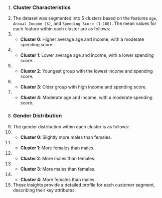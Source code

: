 1. ### Cluster Characteristics
2. The dataset was segmented into 5 clusters based on the features `Age`, `Annual Income ($)`, and `Spending Score (1-100)`. The mean values for each feature within each cluster are as follows:
3. - **Cluster 0**: Higher average age and income, with a moderate spending score.
4. - **Cluster 1**: Lower average age and income, with a lower spending score.
5. - **Cluster 2**: Youngest group with the lowest income and spending score.
6. - **Cluster 3**: Older group with high income and spending score.
7. - **Cluster 4**: Moderate age and income, with a moderate spending score.
8. ### Gender Distribution
9. The gender distribution within each cluster is as follows:
10. - **Cluster 0**: Slightly more males than females.
11. - **Cluster 1**: More females than males.
12. - **Cluster 2**: More males than females.
13. - **Cluster 3**: More males than females.
14. - **Cluster 4**: More females than males.
15. These insights provide a detailed profile for each customer segment, describing their key attributes.

